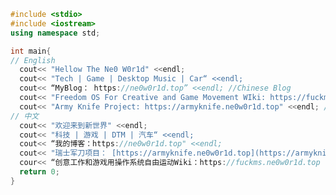 ```cpp
#include <stdio>
#include <iostream>
using namespace std;

int main{
// English
  cout<< "Hellow The Ne0 W0r1d" <<endl;
  cout<< "Tech | Game | Desktop Music | Car“ <<endl;
  cout<< “MyBlog： https://ne0w0r1d.top” <<endl; //Chinese Blog
  cout<< "Freedom OS For Creative and Game Movement WIki: https://fuckms.ne0w0r1d.top" << endl; // Chinese Site,Need to translate
  cout<< "Army Knife Project: https://armyknife.ne0w0r1d.top" <<endl; //Chinese Site
// 中文
  cout<< "欢迎来到新世界" <<endl;
  cout<< "科技 | 游戏 | DTM | 汽车“ <<endl;
  cout<< “我的博客：https://ne0w0r1d.top" <<endl;
  cout<< "瑞士军刀项目： [https://armyknife.ne0w0r1d.top](https://armyknife.ne0w0r1d.top)" <<endl;
  cour<< “创意工作和游戏用操作系统自由运动Wiki：https://fuckms.ne0w0r1d.top ”<<endl;
  return 0;
}
```
<!--
**Ne0W0r1d/Ne0W0r1d** is a ✨ _special_ ✨ repository because its `README.md` (this file) appears on your GitHub profile.

Here are some ideas to get you started:

- 🔭 I’m currently working on ...
- 🌱 I’m currently learning ...
- 👯 I’m looking to collaborate on ...
- 🤔 I’m looking for help with ...
- 💬 Ask me about ...
- 📫 How to reach me: ...
- 😄 Pronouns: ...
- ⚡ Fun fact: ...
-->
